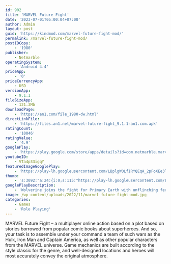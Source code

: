 ```yaml
---
id: 902
title: 'MARVEL Future Fight'
date: '2023-07-01T05:00:04+07:00'
author: Admin
layout: post
guid: 'https://kindmod.com/marvel-future-fight-mod/'
permalink: /marvel-future-fight-mod/
postIDCopy:
    - '1980'
publisher:
    - Netmarble
operatingSystem:
    - 'Android 4.4'
priceApp:
    - '0'
priceCurrencyApp:
    - USD
versionApp:
    - 9.1.1
fileSizeApp:
    - 121.3Mb
downloadPage:
    - 'https://an1.com/file_1980-dw.html'
directLinkFile:
    - 'https://files.an1.net/marvel-future-fight_9.1.1-an1.com.apk'
ratingCount:
    - '10046'
ratingValue:
    - '4.9'
googlePlay:
    - 'https://play.google.com/store/apps/details?id=com.netmarble.marvelfr'
youtubeID:
    - VTa4p33igqY
featuredImageGooglePlay:
    - 'https://play-lh.googleusercontent.com/LBplgWOLfIRYQEqA_2pFoXEe3l67_sLQuBNgY1cQNKSRjfFVihoKI1gNUdcpUqCJWA'
thumb:
    - 's:3092:"a:24:{i:0;s:115:"https://play-lh.googleusercontent.com/LF3lClRwbk7u_orr5gCIGBD3lnXSzTjyCFPhCOaHJ5lOm6CdT1ACZQKUUWm7ZVOUQcs=w526-h296";i:1;s:115:"https://play-lh.googleusercontent.com/DMNrRCOSxLMC37onmkjT7lZTf75UyHxG_zqj1n-0ajNDKEXD_osuZPqzmPRFctJ43TY=w526-h296";i:2;s:115:"https://play-lh.googleusercontent.com/xWUp75vXwW4Q3A9RIc2Tu1wQVBxTAbUzRW0mOzt_fhqfHDXcDu7fpmqwhQ5gZgNw4rc=w526-h296";i:3;s:114:"https://play-lh.googleusercontent.com/xW7Mirb5vKJPVz9wCHrz7QxZS8r87pJndbO-c3wj17iA0xiKLM06WX2prg16mQZlpQ=w526-h296";i:4;s:115:"https://play-lh.googleusercontent.com/Is-feYc-EvBEsxevseq8RiRkW-Skm8mRsd0ddKsm4v1fb-nxc2r2p1ndoaRpppDGGd4=w526-h296";i:5;s:116:"https://play-lh.googleusercontent.com/4lHml5_Z86sTs5MWSGvxXnKUHKdrTzbDBALUiYBkGKkhNm6MiBUIrugd2hnEb6XR43P_=w526-h296";i:6;s:115:"https://play-lh.googleusercontent.com/7UzlE9zcpdfQE-0AfvlVbaOY8AgvBd7rznDR4jNaZUqaITr_djWR-hSZADwK_eaFPKU=w526-h296";i:7;s:115:"https://play-lh.googleusercontent.com/ajQb4_jT1mLnbTfSCJrObnKs5J_9xHZ3aJKPaI9GvomdKJ4JmlvEzZIFKoPS7RNwrG8=w526-h296";i:8;s:115:"https://play-lh.googleusercontent.com/sMA01iRr5I_0RIO0vrt5_xYwUvuKKXdiaYCq84wK7704dku-F9aYOTxwHPBR5uy8_UU=w526-h296";i:9;s:115:"https://play-lh.googleusercontent.com/uMBKOWI6X9vgXj5tL3AljxCVC-h6dhGvexo8VvTob9ajLSu6KfwJb-deUL3_EUH1r-E=w526-h296";i:10;s:115:"https://play-lh.googleusercontent.com/mXuBurpiDorkJJCSRLNP3mW_ijmteHGYMI32pH4nmU9K_0o_Yy2JUqERv6qIsTXqzbs=w526-h296";i:11;s:115:"https://play-lh.googleusercontent.com/fOm9B1NA6Rk3nuJDy4lwo1uPdSIVc07esY-bnH3WJ_nKSzZ9GLQ2VXlf_vNJejYX9kE=w526-h296";i:12;s:114:"https://play-lh.googleusercontent.com/ADurNGJbxxEXgWkLn5zy3eSNB8yQ0A9-U6TOVTsFeGUJXdHKnHZyZhjSjBfgt4j7hw=w526-h296";i:13;s:115:"https://play-lh.googleusercontent.com/nKnYMuXRpqjjXCS7ZEnY4i45LrWPaZWJuKOZI3LOi2FBhEE0LAmzGc9SYbWzUA-CGrg=w526-h296";i:14;s:114:"https://play-lh.googleusercontent.com/9K1xEEHJzuyG7eRJzzKSmUXbmOxjCyV4_aG07PciT1oNYQ07E8mRdx2ijL2qjEacwg=w526-h296";i:15;s:116:"https://play-lh.googleusercontent.com/4X0vtD_s8tlrTQ0PC1xFFu-uBXDrmfp0ZB_-F7Lz8_cyU6-zaBs51ypPht_OSSMxZJaN=w526-h296";i:16;s:114:"https://play-lh.googleusercontent.com/AXhlqIO-2h3bSuwlKHFd9_o_cfGK_NjdnAczFtxIGuLxUeIoCuAGRxdy1tIWXfy_hQ=w526-h296";i:17;s:114:"https://play-lh.googleusercontent.com/v8lEt-npH62QSTNsUELUOU5NQrQRCOh604fl4Ggq5MDaldE9WF1PzdGoSY0wJDiayw=w526-h296";i:18;s:115:"https://play-lh.googleusercontent.com/Yr1Lh6sNEGGLhEzxK6tUnSA_pR8CmwOAA9xoe-c2RNM0T-cABeJ6gbmKQkyconF8B84=w526-h296";i:19;s:114:"https://play-lh.googleusercontent.com/V2a-hmm9QurgF6UhP7AgXEf3_zSUQYITPhfLybKjsFPB5JGOwVJ8Mni2Hep5IRV_DQ=w526-h296";i:20;s:115:"https://play-lh.googleusercontent.com/1s5AiqL74IweQTZEsbapIy7dRUS4alDUeATF_vYvj99y6VpNDN08U8auJq0kBlsms74=w526-h296";i:21;s:116:"https://play-lh.googleusercontent.com/txTaGyG2qrxIAoxTNRfReXkLUnOGXGBwymOaJbkuz9HWHLFfiF9DnUPToT7_GJH7aLnk=w526-h296";i:22;s:116:"https://play-lh.googleusercontent.com/XjcyBK2SYYezMxf_9xlHvqWCJrgzym9dPmBlgVDEZQfhfrkVUL7lJQay2ePtPkXPDhi5=w526-h296";i:23;s:116:"https://play-lh.googleusercontent.com/kUkcb8-PUuKLCmBKwLSoORE6kj4N6h826xB4Nh9KjlyoOfTuZWkuCXj96A25IJwtFKl7=w526-h296";}";'
googlePlayDescription:
    - 'Wolverine joins the fight for Primary Earth with unflinching ferocity,Ready to take on anyone with the Mutant healing factor and signature Adamantium metal claws.Squad Battle Update! PvP Content invovling Multiple Heroes & Companions,.'
image: /wp-content/uploads/2022/11/marvel-future-fight-mod.jpg
categories:
    - Games
    - 'Role Playing'
---
```


MARVEL Future Fight – a multiplayer online action based on a plot based on stories borrowed from popular comic books about superheroes. And so, your task is to assemble under your command a team of such wars as the Hulk, Iron Man and Captain America, as well as other popular characters from the MARVEL universe. Game mechanics are built according to the style classic for the genre, and well-designed locations and heroes will most accurately convey the original atmosphere.